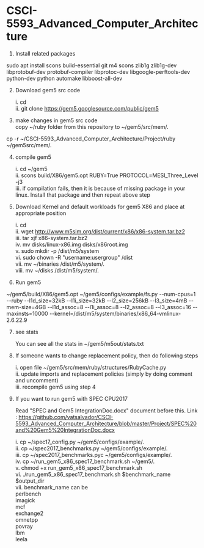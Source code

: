 # CSCI-5593_Advanced_Computer_Architecture
  
1. Install related packages  
  
sudo apt install scons build-essential git m4 scons zlib1g zlib1g-dev libprotobuf-dev protobuf-compiler libprotoc-dev libgoogle-perftools-dev python-dev python automake libboost-all-dev  
  
2. Download gem5 src code  
  
	i.  cd  
	ii. git clone https://gem5.googlesource.com/public/gem5  
  
3. make changes in gem5 src code  
copy ~/ruby folder from this repository to ~/gem5/src/mem/.  
  
cp -r ~/CSCI-5593_Advanced_Computer_Architecture/Project/ruby ~/gem5src/mem/.  
  
4. compile gem5  
  
	i.   cd ~/gem5  
	ii.  scons build/X86/gem5.opt RUBY=True PROTOCOL=MESI_Three_Level -j3  
	iii. if compilation fails, then it is because of missing package in your linux. Install that package and then repeat above step  
  
5. Download Kernel and default workloads for gem5 X86 and place at appropriate position  
  
	i.    cd  
	ii.   wget http://www.m5sim.org/dist/current/x86/x86-system.tar.bz2  
	iii.  tar xjf x86-system.tar.bz2  
	iv.   mv disks/linux-x86.img disks/x86root.img  
	v.    sudo mkdir -p /dist/m5/system  
	vi.   sudo chown -R "username:usergroup" /dist  
	vii.  mv ~/binaries /dist/m5/system/.  
	viii. mv ~/disks /dist/m5/system/.  
  
6.  Run gem5  
  
~/gem5/build/X86/gem5.opt ~/gem5/configs/example/fs.py --num-cpus=1 --ruby --l1d_size=32kB --l1i_size=32kB --l2_size=256kB --l3_size=4mB --mem-size=4GB --l1d_assoc=8 --l1i_assoc=8 --l2_assoc=8 --l3_assoc=16 --maxinsts=10000 --kernel=/dist/m5/system/binaries/x86_64-vmlinux-2.6.22.9  
  
7. see stats  
  
	You can see all the stats in ~/gem5/m5out/stats.txt  
  
8. If someone wants to change replacement policy, then do following steps  
  
	i.   open file ~/gem5/src/mem/ruby/structures/RubyCache.py  
	ii.  update imports and replacement policies (simply by doing comment and uncomment)  
	iii. recompile gem5 using step 4  
  
9. If you want to run gem5 with SPEC CPU2017  
  
  	Read "SPEC and Gem5 IntegrationDoc.docx" document before this.
	Link : https://github.com/vatsalvador/CSCI-5593_Advanced_Computer_Architecture/blob/master/Project/SPEC%20and%20Gem5%20IntegrationDoc.docx
  	
	i.   cp ~/spec17_config.py ~/gem5/configs/example/.  
	ii.  cp ~/spec2017_benchmarks.py ~/gem5/configs/example/.  
	iii. cp ~/spec2017_benchmarks.pyc ~/gem5/configs/example/.  
	iv.  cp ~/run_gem5_x86_spec17_benchmark.sh ~/gem5/.  
	v.   chmod +x run_gem5_x86_spec17_benchmark.sh  
	vi.  ./run_gem5_x86_spec17_benchmark.sh $benchmark_name $output_dir  
	vii. benchmark_name can be  
			perlbench  
			imagick  
			mcf  
			exchange2  
			omnetpp  
			povray  
			lbm  
			leela  
  
